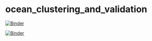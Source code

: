 # ocean_clustering_and_validation


[![Binder](https://mybinder.org/badge_logo.svg)](https://mybinder.org/v2/gh/y-jenniges/ocean_clustering_and_validation/HEAD?filepath=dashboard_ocean_cluster_visualisation.ipynb)


[![Binder](https://mybinder.org/badge.svg)](https://mybinder.org/v2/gh/y-jenniges/ocean_clustering_and_validation/HEAD?urlpath=apps%dashboard_ocean_cluster_visualisation.ipynb)
